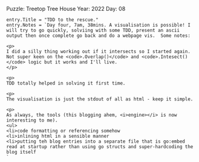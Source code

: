 Puzzle: Treetop Tree House
Year: 2022
Day: 08

	entry.Title = "TDD to the rescue."
	entry.Notes = `Day four, 7am, 38mins. A visualisation is possible! I will try to go quickly, solviing with some TDD, present an ascii output then once complete go back and do a webpage vis.  Some notes:

	<p>
	I did a silly thing working out if it intersects so I started again. Not super keen on the <code>.Overlap()</code> and <code>.Intesect()</code> logic but it works and I'll live.
	</p>

	<p>
	TDD totally helped in solving it first time.
	
	<p>
	The visualisation is just the stdout of all as html - keep it simple.

	<p>
	As always, the tools (this blogging ahem, <i>engine></i> is now interesting to me).
	<ul>
	<li>code formatting or referencing somehow
	<li>inlining html in a sensible manner
	<li>putting teh blog entries into a separate file that is go:embed read at startup rather than using go structs and super-hardcoding the blog itself
	`
